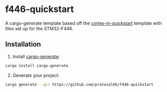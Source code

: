# f446-quickstart

A cargo-generate template based off the [cortex-m-quickstart](https://github.com/rust-embedded/cortex-m-quickstart) template with files set up for the STM32-F446.

## Installation

1. Install [cargo-generate](https://github.com/ashleygwilliams/cargo-generate):
```bash
cargo install cargo-generate
```
2. Generate your project:
```bash
cargo generate --git https://github.com/protocol66/f446-quickstart
```
